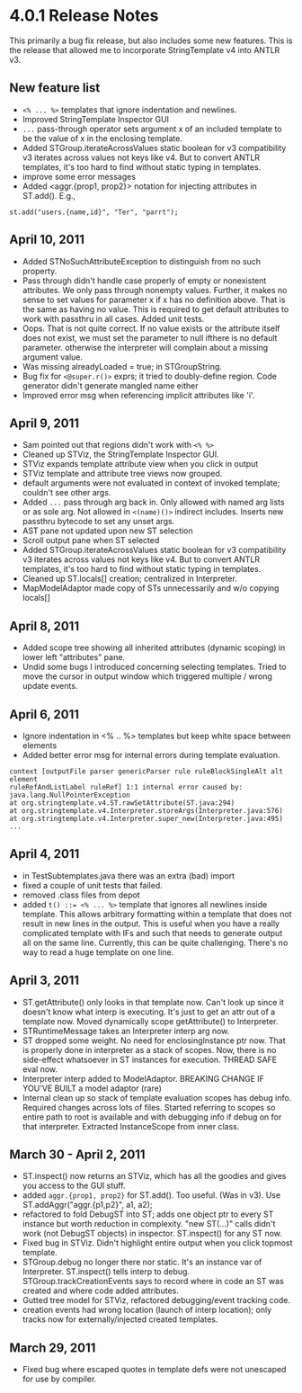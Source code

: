 # 4.0.1 Release Notes

This primarily a bug fix release, but also includes some new features. This is the release that allowed me to incorporate StringTemplate v4 into ANTLR v3.

## New feature list

* 	`<% ... %>` templates that ignore indentation and newlines.
* 	Improved StringTemplate Inspector GUI
* 	`...` pass-through operator sets argument x of an included template to be the value of x in the enclosing template.
* 	Added STGroup.iterateAcrossValues static boolean for v3 compatibility v3 iterates across values not keys like v4. But to convert ANTLR templates, it's too hard to find without static typing in templates.
* 	improve some error messages
* 	Added <aggr.{prop1, prop2}> notation for injecting attributes  in ST.add(). E.g., 
 ``` 	
st.add("users.{name,id}", "Ter", "parrt");
```
 
## April 10, 2011

* 	Added STNoSuchAttributeException to distinguish from no such property.
* 	Pass through didn't handle case properly of empty or nonexistent attributes. We only pass through nonempty values. Further, it makes no sense to set values for parameter x if x has no definition above. That is the same as having no value. This is required to get default attributes to work with passthru in all cases. Added unit tests.
* 	Oops. That is not quite correct. If no value exists or the attribute itself does not exist, we must set the parameter to null ifthere is no default parameter. otherwise the interpreter will complain about a missing argument value.
* 	Was missing alreadyLoaded = true; in STGroupString.
* 	Bug fix for `<@super.r()>` exprs; it tried to doubly-define region. Code generator didn't generate mangled name either
* 	Improved error msg when referencing implicit attributes like 'i'.

## April 9, 2011

* 	Sam pointed out that regions didn't work with `<% %>`
* 	Cleaned up STViz, the StringTemplate Inspector GUI.
* 	STViz expands template attribute view when you click in output
* 	STViz template and attribute tree views now grouped.
* 	default arguments were not evaluated in context of invoked template; couldn't see other args.
* 	Added `...` pass through arg back in. Only allowed with named arg lists or as sole arg. Not allowed in `<(name)()>` indirect includes. Inserts new passthru bytecode to set any unset args.
* 	AST pane not updated upon new ST selection
* 	Scroll output pane when ST selected
* 	Added STGroup.iterateAcrossValues static boolean for v3 compatibility v3 iterates across values not keys like v4. But to convert ANTLR templates, it's too hard to find without static typing in templates.
* 	Cleaned up ST.locals[] creation; centralized in Interpreter.
* 	MapModelAdaptor made copy of STs unnecessarily and w/o copying locals[]

## April 8, 2011

* 	Added scope tree showing all inherited attributes (dynamic scoping) in lower left "attributes" pane.
* 	Undid some bugs I introduced concerning selecting templates. Tried to move the cursor in output window which triggered multiple / wrong update events.

## April 6, 2011

* 	Ignore indentation in <% .. %> templates but keep white space between elements
* 	Added better error msg for internal errors during template evaluation.
  
 ```
context [outputFile parser genericParser rule ruleBlockSingleAlt alt element
ruleRefAndListLabel ruleRef] 1:1 internal error caused by: java.lang.NullPointerException
at org.stringtemplate.v4.ST.rawSetAttribute(ST.java:294)
at org.stringtemplate.v4.Interpreter.storeArgs(Interpreter.java:576)
at org.stringtemplate.v4.Interpreter.super_new(Interpreter.java:495)
...
```

## April 4, 2011

* 	in TestSubtemplates.java there was an extra (bad) import
* 	fixed a couple of unit tests that failed.
* 	removed .class files from depot
* 	added `t() ::= <% ... %>` template that ignores all newlines inside template. This allows arbitrary formatting within a template that does not result in new lines in the output. This is useful when you have a really complicated template with IFs and such that needs to generate output all on the same line. Currently, this can be quite challenging. There's no way to read a huge template on one line.

## April 3, 2011

* 	ST.getAttribute() only looks in that template now. Can't look up since it doesn't know what interp is executing. It's just to get an attr out of a template now. Moved dynamically scope getAttribute() to Interpreter.
* 	STRuntimeMessage takes an Interpreter interp arg now.
* 	ST dropped some weight. No need for enclosingInstance ptr now. That is properly done in interpreter as a stack of scopes. Now, there is no side-effect whatsoever in ST instances for execution. THREAD SAFE eval now.
* 	Interpreter interp added to ModelAdaptor. BREAKING CHANGE IF YOU'VE BUILT a model adaptor (rare)
* 	Internal clean up so stack of template evaluation scopes has debug info. Required changes across lots of files. Started referring to scopes so entire path to root is available and with debugging info if debug on for that interpreter. Extracted InstanceScope from inner class.

## March 30 - April 2, 2011

* 	ST.inspect() now returns an STViz, which has all the goodies and gives you access to the GUI stuff.
* 	added `aggr.{prop1, prop2}` for ST.add(). Too useful. (Was in v3). Use ST.addAggr("aggr.{p1,p2}", a1, a2);
* 	refactored to fold DebugST into ST; adds one object ptr to every ST instance but worth reduction in complexity. "new ST(...)" calls didn't work (not DebugST objects) in inspector. ST.inspect() for any ST now.
* 	Fixed bug in STViz. Didn't highlight entire output when you click topmost template.
* 	STGroup.debug no longer there nor static. It's an instance var of Interpreter. ST.inspect() tells interp to debug. STGroup.trackCreationEvents says to record where in code an ST was created and where code added attributes.
* 	Gutted tree model for STViz, refactored debugging/event tracking code.
* 	creation events had wrong location (launch of interp location); only tracks now for externally/injected created templates.

## March 29, 2011

* 	Fixed bug where escaped quotes in template defs were not unescaped for use by compiler.
